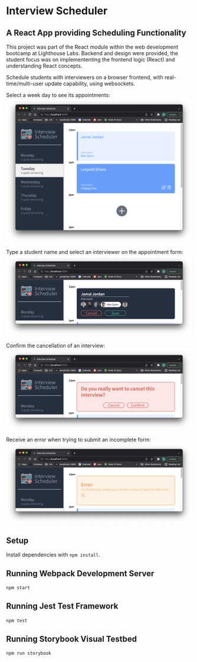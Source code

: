 # Interview Scheduler

## A React App providing Scheduling Functionality
This project was part of the React module within the web development bootcamp at Lighthouse Labs. Backend and design were provided, the student focus was on implemententing the frontend logic (React) and understanding React concepts.

Schedule students with interviewers on a browser frontend, with real-time/multi-user update capability, using websockets.

Select a week day to see its appointments:
![Screenshot full app](./docs/scheduler-1.png)

Type a student name and select an interviewer on the appointment form:
![Screenshot appointment form](./docs/scheduler-2.png)

Confirm the cancellation of an interview:
![Screenshot confirm cancel](./docs/scheduler-3.png)

Receive an error when trying to submit an incomplete form:
![Screenshot verification error](./docs/scheduler-4.png)


## Setup

Install dependencies with `npm install`.

## Running Webpack Development Server

```sh
npm start
```

## Running Jest Test Framework

```sh
npm test
```

## Running Storybook Visual Testbed

```sh
npm run storybook
```

